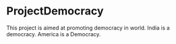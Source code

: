 # ProjectDemocracy
This project is aimed at promoting democracy in world.
India is a democracy.
America is a Democracy.